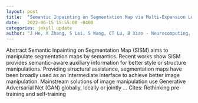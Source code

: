 ```yaml
---
layout: post
title:  "Semantic Inpainting on Segmentation Map via Multi-Expansion Loss"
date:   2022-06-15 15:55:00 -0400
categories: jekyll update
author: "J He, X Zhang, S Lei, S Wang, CT Lu, B Xiao - Neurocomputing, 2022"
---
```

Abstract Semantic Inpainting on Segmentation Map (SISM) aims to manipulate segmentation maps by semantics. Recent works show SISM provides semantic-aware auxiliary information for better style or structure manipulations. Providing structural assistance, segmentation maps have been broadly used as an intermediate interface to achieve better image manipulation. Mainstream solutions of image manipulation use Generative Adversarial Net (GAN) globally, locally or jointly …
Cites: ‪Rethinking pre-training and self-training‬  